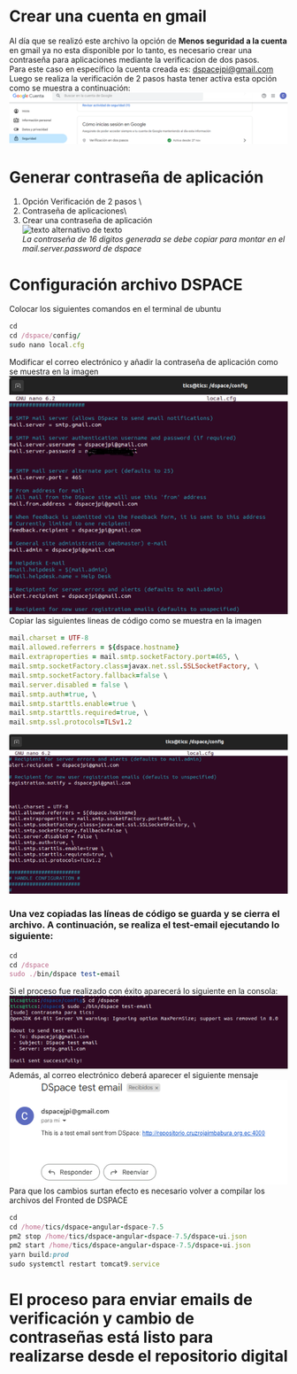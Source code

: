 # Crear una cuenta en gmail
Al día que se realizó este archivo la opción de **Menos seguridad a la cuenta** en gmail ya no esta disponible por lo tanto, es necesario crear una contraseña para aplicaciones mediante la verificacion de dos pasos. \
Para este caso en específico la cuenta creada es: dspacejpi@gmail.com \
Luego se realiza la verificación de 2 pasos hasta tener activa esta opción como se muestra a continuación:
![texto alternativo de texto](./Imagenes/Verificacion2.PNG)
# Generar contraseña de aplicación
1. Opción Verificación de 2 pasos \
2. Contraseña de aplicaciones\
3. Crear una contraseña de aplicación \
![texto alternativo de texto](./Imagenes/contraseña.PNG) \
*La contraseña de 16 digitos generada se debe copiar para montar en el mail.server.password de dspace*
# Configuración archivo DSPACE
Colocar los siguientes comandos en el terminal de ubuntu 
```ruby
cd
cd /dspace/config/
sudo nano local.cfg
```
Modificar el correo electrónico y añadir la contraseña de aplicación como se muestra en la imagen  \
![texto alternativo de texto](./Imagenes/email1.PNG) \
Copiar las siguientes lineas de código como se muestra en la imagen

```ruby
mail.charset = UTF-8
mail.allowed.referrers = ${dspace.hostname}  
mail.extraproperties = mail.smtp.socketFactory.port=465, \
mail.smtp.socketFactory.class=javax.net.ssl.SSLSocketFactory, \
mail.smtp.socketFactory.fallback=false \
mail.server.disabled = false \
mail.smtp.auth=true, \
mail.smtp.starttls.enable=true \
mail.smtp.starttls.required=true, \
mail.smtp.ssl.protocols=TLSv1.2
```
![texto alternativo de texto](./Imagenes/email2.PNG) 

### Una vez copiadas las líneas de código se guarda y se cierra el archivo. A continuación, se realiza el test-email ejecutando lo siguiente:
```ruby
cd
cd /dspace
sudo ./bin/dspace test-email
```
Si el proceso fue realizado con éxito aparecerá lo siguiente en la consola: \
![texto alternativo de texto](./Imagenes/test.PNG)   \
Además, al correo electrónico deberá aparecer el siguiente mensaje  \
![texto alternativo de texto](./Imagenes/test2.PNG)   \
Para que los cambios surtan efecto es necesario volver a compilar los archivos del Fronted de DSPACE
```ruby
cd
cd /home/tics/dspace-angular-dspace-7.5
pm2 stop /home/tics/dspace-angular-dspace-7.5/dspace-ui.json
pm2 start /home/tics/dspace-angular-dspace-7.5/dspace-ui.json
yarn build:prod
sudo systemctl restart tomcat9.service
```
# El proceso para enviar emails de verificación y cambio de contraseñas está listo para realizarse desde el repositorio digital
